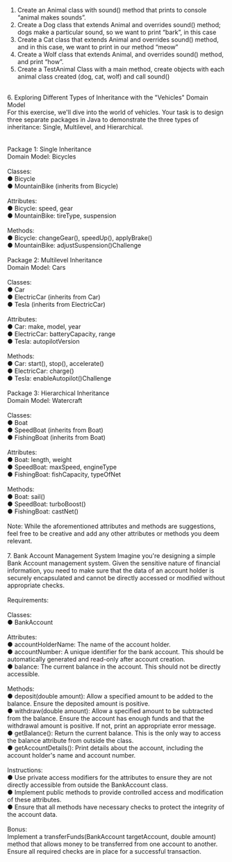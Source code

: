 1. Create an Animal class with sound() method that prints to console “animal makes sounds”.<br />
2. Create a Dog class that extends Animal and overrides sound() method; dogs make a particular sound, so we want to print “bark”, in this case<br />
3. Create a Cat class that extends Animal and overrides sound() method, and in this case, we want to print in our method “meow”<br />
4. Create a Wolf class that extends Animal, and overrides sound() method, and print “how”. <br />
5. Create a TestAnimal Class with a main method, create objects with each animal class created (dog, cat, wolf) and call sound()<br />
<br />
6. Exploring Different Types of Inheritance with the "Vehicles" Domain Model<br />
   For this exercise, we'll dive into the world of vehicles. Your task is to design three separate packages in Java to demonstrate the three types of inheritance: Single, Multilevel, and Hierarchical.<br />
   <br /><br />
   Package 1: Single Inheritance <br />
   Domain Model: Bicycles <br />
   <br />
   Classes:<br />
   ● Bicycle<br />
   ● MountainBike (inherits from Bicycle)<br /><br />
   Attributes:<br />
   ● Bicycle: speed, gear<br />
   ● MountainBike: tireType, suspension<br /><br />
   Methods:<br />
   ● Bicycle: changeGear(), speedUp(), applyBrake()<br />
   ● MountainBike: adjustSuspension()Challenge<br /><br />
   Package 2: Multilevel Inheritance<br />
   Domain Model: Cars<br /><br />
   Classes:<br />
   ● Car<br />
   ● ElectricCar (inherits from Car)<br />
   ● Tesla (inherits from ElectricCar)<br /><br />
   Attributes:<br />
   ● Car: make, model, year<br />
   ● ElectricCar: batteryCapacity, range<br />
   ● Tesla: autopilotVersion<br /><br />
   Methods:<br />
   ● Car: start(), stop(), accelerate()<br />
   ● ElectricCar: charge()<br />
   ● Tesla: enableAutopilot()Challenge<br /><br />
   Package 3: Hierarchical Inheritance<br />
   Domain Model: Watercraft<br /><br />
   Classes:<br />
   ● Boat<br />
   ● SpeedBoat (inherits from Boat)<br />
   ● FishingBoat (inherits from Boat)<br /><br />
   Attributes:<br />
   ● Boat: length, weight<br />
   ● SpeedBoat: maxSpeed, engineType<br />
   ● FishingBoat: fishCapacity, typeOfNet<br /><br />
   Methods:<br />
   ● Boat: sail()<br />
   ● SpeedBoat: turboBoost()<br />
   ● FishingBoat: castNet()<br /><br />
   Note: While the aforementioned attributes and methods are suggestions, feel free to be creative and add any other attributes or methods you
   deem relevant.<br /><br />
7. Bank Account Management System
Imagine you're designing a simple Bank Account management system. Given the sensitive nature of financial information, you need to make sure that the data of an account holder is securely encapsulated and cannot be directly accessed or modified without appropriate checks.<br /><br />
Requirements:<br /><br />
Classes:<br />
● BankAccount<br /><br />
Attributes:<br />
● accountHolderName: The name of the account holder.<br />
● accountNumber: A unique identifier for the bank account. This should be automatically generated and read-only after account creation.<br />
● balance: The current balance in the account. This should not be directly accessible.<br /><br />
Methods:<br /> 
● deposit(double amount): Allow a specified amount to be added to the balance. Ensure the deposited amount is positive. <br />
● withdraw(double amount): Allow a specified amount to be subtracted from the balance. Ensure the account has enough funds and that the withdrawal amount is positive. If not, print an appropriate error message.<br />
● getBalance(): Return the current balance. This is the only way to access the balance attribute from outside the class. <br />
● getAccountDetails(): Print details about the account, including the account holder's name and account number.<br /><br />
Instructions: <br />
● Use private access modifiers for the attributes to ensure they are not directly accessible from outside the BankAccount class. <br />
● Implement public methods to provide controlled access and modification of these attributes. <br />
● Ensure that all methods have necessary checks to protect the integrity of the account data.<br /><br />
Bonus: <br />
Implement a transferFunds(BankAccount targetAccount, double amount) method that allows money to be transferred from one account to another. Ensure all required checks are in place for a successful transaction.<br />